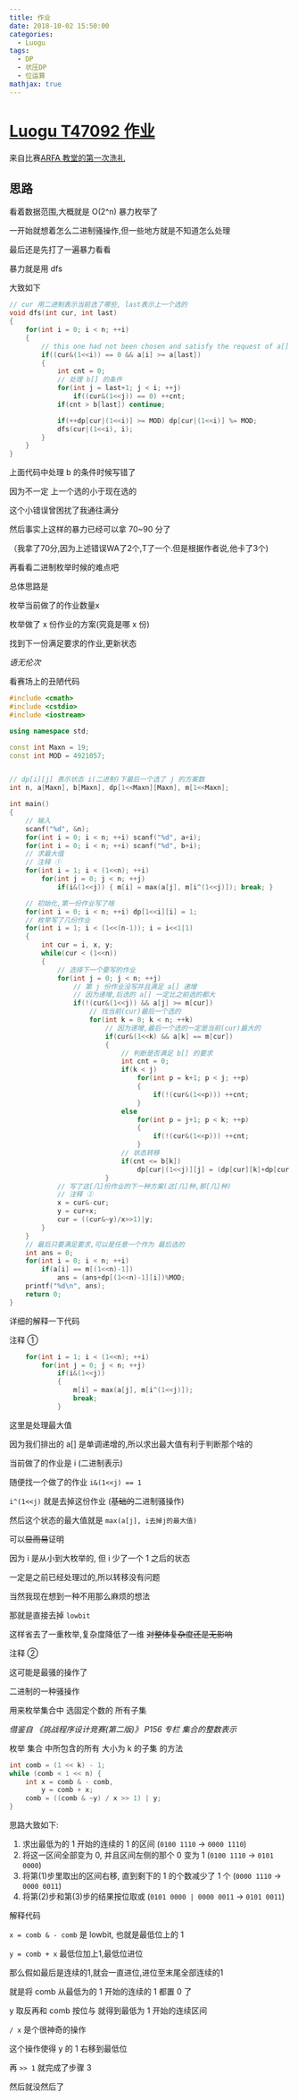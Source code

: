 ```yaml
---
title: 作业
date: 2018-10-02 15:50:00
categories:
  - Luogu
tags:
  - DP
  - 状压DP
  - 位运算
mathjax: true
---
```

# [Luogu T47092 作业](https://www.luogu.org/problemnew/show/T47092)

来自比赛[ARFA 教堂的第一次洗礼](https://www.luogu.org/problemnew/show/T47092)

## 思路

看着数据范围,大概就是 O(2^n) 暴力枚举了

一开始就想着怎么二进制骚操作,但一些地方就是不知道怎么处理

最后还是先打了一遍暴力看看

暴力就是用 dfs

大致如下

```cpp
// cur 用二进制表示当前选了哪些, last表示上一个选的
void dfs(int cur, int last)
{
    for(int i = 0; i < n; ++i)
    {
        // this one had not been chosen and satisfy the request of a[]
        if((cur&(1<<i)) == 0 && a[i] >= a[last])
        {
            int cnt = 0;
            // 处理 b[] 的条件
            for(int j = last+1; j < i; ++j)
                if((cur&(1<<j)) == 0) ++cnt;
            if(cnt > b[last]) continue;

            if(++dp[cur|(1<<i)] >= MOD) dp[cur|(1<<i)] %= MOD;
            dfs(cur|(1<<i), i);
        }
    }
}
```

上面代码中处理 b 的条件时候写错了

因为不一定 上一个选的小于现在选的

这个小错误曾困扰了我通往满分

然后事实上这样的暴力已经可以拿 70~90 分了

（我拿了70分,因为上述错误WA了2个,T了一个.但是根据作者说,他卡了3个)

再看看二进制枚举时候的难点吧

总体思路是

枚举当前做了的作业数量x

枚举做了 x 份作业的方案(究竟是哪 x 份)

找到下一份满足要求的作业,更新状态

*语无伦次*

看赛场上的丑陋代码

```cpp
#include <cmath>
#include <cstdio>
#include <iostream>

using namespace std;

const int Maxn = 19;
const int MOD = 4921057;


// dp[i][j] 表示状态 i(二进制)下最后一个选了 j 的方案数
int n, a[Maxn], b[Maxn], dp[1<<Maxn][Maxn], m[1<<Maxn];

int main()
{
    // 输入
    scanf("%d", &n);
    for(int i = 0; i < n; ++i) scanf("%d", a+i);
    for(int i = 0; i < n; ++i) scanf("%d", b+i);
    // 求最大值
    // 注释 ①
    for(int i = 1; i < (1<<n); ++i)
        for(int j = 0; j < n; ++j)
            if(i&(1<<j)) { m[i] = max(a[j], m[i^(1<<j)]); break; }

    // 初始化,第一份作业写了啥
    for(int i = 0; i < n; ++i) dp[1<<i][i] = 1;
    // 枚举写了几份作业
    for(int i = 1; i < (1<<(n-1)); i = i<<1|1)
    {
        int cur = i, x, y;
        while(cur < (1<<n))
        {
            // 选择下一个要写的作业
            for(int j = 0; j < n; ++j)
                // 第 j 份作业没写并且满足 a[] 递增
                // 因为递增,后选的 a[] 一定比之前选的都大
                if(!(cur&(1<<j)) && a[j] >= m[cur])
                    // 找当前(cur)最后一个选的
                    for(int k = 0; k < n; ++k)
                        // 因为递增,最后一个选的一定是当前(cur)最大的
                        if(cur&(1<<k) && a[k] == m[cur])
                        {
                            // 判断是否满足 b[] 的要求
                            int cnt = 0;
                            if(k < j)
                                for(int p = k+1; p < j; ++p)
                                {
                                    if(!(cur&(1<<p))) ++cnt;
                                }
                            else 
                                for(int p = j+1; p < k; ++p)
                                {
                                    if(!(cur&(1<<p))) ++cnt;
                                }
                            // 状态转移
                            if(cnt <= b[k])
                                dp[cur|(1<<j)][j] = (dp[cur][k]+dp[cur|(1<<j)][j])%MOD;
                        }
            // 写了这[几]份作业的下一种方案(这[几]种,那[几]种)
            // 注释 ②
            x = cur&-cur;
            y = cur+x;
            cur = ((cur&~y)/x>>1)|y;
        }
    }
    // 最后只要满足要求,可以是任意一个作为 最后选的
    int ans = 0;
    for(int i = 0; i < n; ++i)
        if(a[i] == m[(1<<n)-1])
            ans = (ans+dp[(1<<n)-1][i])%MOD;
    printf("%d\n", ans);
    return 0;
}
```

详细的解释一下代码

注释 ①

```cpp
    for(int i = 1; i < (1<<n); ++i)
        for(int j = 0; j < n; ++j)
            if(i&(1<<j)) 
            {
                m[i] = max(a[j], m[i^(1<<j)]);
                break;
            }
```
这里是处理最大值

因为我们排出的 a[] 是单调递增的,所以求出最大值有利于判断那个啥的

当前做了的作业是 i (二进制表示)

随便找一个做了的作业 `i&(1<<j) == 1`

`i^(1<<j)` 就是去掉这份作业 (~~基础的~~二进制骚操作)

然后这个状态的最大值就是 `max(a[j], i去掉j的最大值)`

可以~~显而易~~证明

因为 i 是从小到大枚举的, 但 i 少了一个 1 之后的状态

一定是之前已经处理过的,所以转移没有问题

当然我现在想到一种不用那么麻烦的想法

那就是直接去掉 `lowbit`

这样省去了一重枚举,复杂度降低了一维 ~~对整体复杂度还是无影响~~

注释 ②

这可能是最骚的操作了

二进制的一种骚操作

用来枚举集合中 选固定个数的 所有子集

*借鉴自 《挑战程序设计竞赛(第二版)》 P156 专栏 集合的整数表示*

枚举 集合 中所包含的所有 大小为 k 的子集 的方法

```cpp
int comb = (1 << k) - 1;
while (comb < 1 << n) {
    int x = comb & - comb,
        y = comb + x;
    comb = ((comb & ~y) / x >> 1) | y;
}
```

思路大致如下:

1. 求出最低为的 1 开始的连续的 1 的区间 (`0100 1110` -> `0000 1110`)
2. 将这一区间全部变为 0, 并且区间左侧的那个 0 变为 1 (`0100 1110` -> `0101 0000`)
3. 将第(1)步里取出的区间右移, 直到剩下的 1 的个数减少了 1 个 (`0000 1110` -> `0000 0011`)
4. 将第(2)步和第(3)步的结果按位取或 (`0101 0000 | 0000 0011` -> `0101 0011`)

解释代码

`x = comb & - comb` 是 lowbit, 也就是最低位上的 1

`y = comb + x` 最低位加上1,最低位进位

那么假如最后是连续的1,就会一直进位,进位至末尾全部连续的1 

就是将 comb 从最低为的 1 开始的连续的 1 都置 0 了

y 取反再和 comb 按位与 就得到最低为 1 开始的连续区间

`/ x` 是个很神奇的操作

这个操作使得 y 的 1 右移到最低位

再 `>> 1` 就完成了步骤 3

然后就没然后了